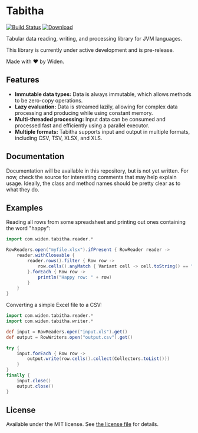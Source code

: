 # Tabitha

[![Build Status](https://img.shields.io/travis/Widen/tabitha.svg)](https://travis-ci.org/Widen/tabitha)
[![Download](https://api.bintray.com/packages/widen/oss/tabitha/images/download.svg)](https://bintray.com/widen/oss/tabitha/_latestVersion)

Tabular data reading, writing, and processing library for JVM languages.

This library is currently under active development and is pre-release.

Made with :heart: by Widen.

## Features
- **Immutable data types:** Data is always immutable, which allows methods to be zero-copy operations.
- **Lazy evaluation:** Data is streamed lazily, allowing for complex data processing and producing while using constant memory.
- **Multi-threaded processing:** Input data can be consumed and processed fast and efficiently using a parallel executor.
- **Multiple formats:** Tabitha supports input and output in multiple formats, including CSV, TSV, XLSX, and XLS.

## Documentation
Documentation will be available in this repository, but is not yet written. For now, check the source for interesting comments that may help explain usage. Ideally, the class and method names should be pretty clear as to what they do.

## Examples

Reading all rows from some spreadsheet and printing out ones containing the word "happy":

```groovy
import com.widen.tabitha.reader.*

RowReaders.open("myfile.xlsx").ifPresent { RowReader reader ->
    reader.withCloseable {
        reader.rows().filter { Row row ->
            row.cells().anyMatch { Variant cell -> cell.toString() == "happy" }
        }.forEach { Row row ->
            println("Happy row: " + row)
        }
    }
}
```

Converting a simple Excel file to a CSV:

```groovy
import com.widen.tabitha.reader.*
import com.widen.tabitha.writer.*

def input = RowReaders.open("input.xls").get()
def output = RowWriters.open("output.csv").get()

try {
    input.forEach { Row row ->
        output.write(row.cells().collect(Collectors.toList()))
    }
}
finally {
    input.close()
    output.close()
}
```

## License
Available under the MIT license. See [the license file](LICENSE.md) for details.
